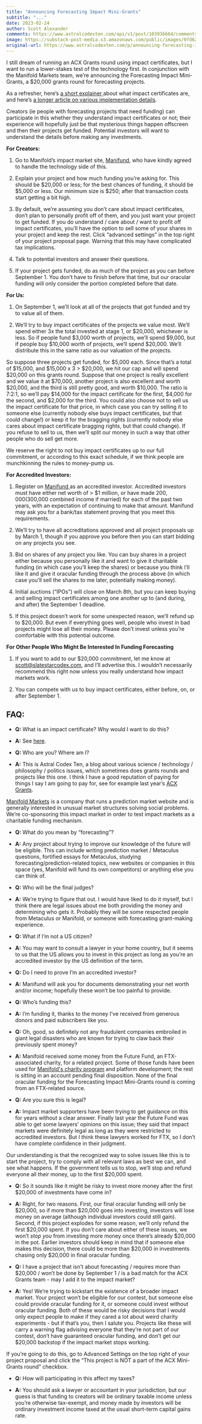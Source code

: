```yaml
---
title: "Announcing Forecasting Impact Mini-Grants"
subtitle: "..."
date: 2023-02-24
author: Scott Alexander
comments: https://www.astralcodexten.com/api/v1/post/103936664/comments?&all_comments=true
image: https://substack-post-media.s3.amazonaws.com/public/images/0fd62e2b-94e7-4a8f-ab72-613a07bafa97_674x505.png
original-url: https://www.astralcodexten.com/p/announcing-forecasting-impact-mini
---
```

I still dream of running an ACX Grants round using impact certificates, but I want to run a lower-stakes test of the technology first. In conjunction with the Manifold Markets team, we’re announcing the Forecasting Impact Mini-Grants, a $20,000 grants round for forecasting projects.

As a refresher, here’s [a short explainer ](https://forum.effectivealtruism.org/topics/certificate-of-impact)about what impact certificates are, and here’s [a longer article on various implementation details](https://astralcodexten.substack.com/p/impact-markets-the-annoying-details).

Creators (ie people with forecasting projects that need funding) can participate in this whether they understand impact certificates or not; their experience will hopefully just be that mysterious things happen offscreen and then their projects get funded. Potential investors will want to understand the details before making any investments. 

**For Creators:**

  1. Go to Manifold’s impact market site, [Manifund](https://manifund.org/), who have kindly agreed to handle the technology side of this.

  2. Explain your project and how much funding you’re asking for. This should be $20,000 or less; for the best chances of funding, it should be $5,000 or less. Our minimum size is $250; after that transaction costs start getting a bit high.

  3. By default, we’re assuming you don’t care about impact certificates, don’t plan to personally profit off of them, and you just want your project to get funded. If you do understand / care about / want to profit off impact certificates, you’ll have the option to sell some of your shares in your project and keep the rest. Click “advanced settings” in the top right of your project proposal page. Warning that this may have complicated tax implications.

  4. Talk to potential investors and answer their questions.

  5. If your project gets funded, do as much of the project as you can before September 1. You don’t have to finish before that time, but our oracular funding will only consider the portion completed before that date.




**For Us:**

  1. On September 1, we’ll look at all of the projects that got funded and try to value all of them. 

  2. We’ll try to buy impact certificates of the projects we value most. We’ll spend either 3x the total invested at stage 1, or $20,000, whichever is less. So if people fund $3,000 worth of projects, we’ll spend $9,000, but if people buy $10,000 worth of projects, we’ll spend $20,000. We’ll distribute this in the same ratio as our valuation of the projects.   
  
So suppose three projects get funded, for $5,000 each. Since that’s a total of $15,000, and $15,000 x 3 > $20,000, we hit our cap and will spend $20,000 on this grants round. Suppose that one project is really excellent and we value it at $70,000, another project is also excellent and worth $20,000, and the third is still pretty good, and worth $10,000. The ratio is 7:2:1, so we’ll pay $14,000 for the impact certificate for the first, $4,000 for the second, and $2,000 for the third. You could also choose not to sell us the impact certificate for that price, in which case you can try selling it to someone else (currently nobody else buys impact certificates, but that could change!) or keep it for the bragging rights (currently nobody else cares about impact certificate bragging rights, but that could change). If you refuse to sell to us, then we’ll split our money in such a way that other people who do sell get more.  


We reserve the right to not buy impact certificates up to our full commitment, or according to this exact schedule, if we think people are munchkinning the rules to money-pump us.




**For Accredited Investors:**

  1. Register on [Manifund ](https://manifund.org/)as an accredited investor. Accredited investors must have either net worth of > $1 million, or have made $200,000 ($300,000 combined income if married) for each of the past two years, with an expectation of continuing to make that amount. Manifund may ask you for a bank/tax statement proving that you meet this requirements.

  2. We’ll try to have all accreditations approved and all project proposals up by March 1, though if you approve you before then you can start bidding on any projects you see. 

  3. Bid on shares of any project you like. You can buy shares in a project either because you personally like it and want to give it charitable funding (in which case you’ll keep the shares) or because you think I’ll like it and give it oracular funding through the process above (in which case you’ll sell the shares to me later, potentially making money).

  4. Initial auctions (“IPOs”) will close on March 8th, but you can keep buying and selling impact certificates among one another up to (and during, and after) the September 1 deadline.

  5. If this project doesn’t work for some unexpected reason, we’ll refund up to $20,000. But even if everything goes well, people who invest in bad projects might lose all their money. Please don’t invest unless you’re comfortable with this potential outcome.




**For Other People Who Might Be Interested In Funding Forecasting**

  1. If you want to add to our $20,000 commitment, let me know at scott@slatestarcodex.com, and I’ll advertise this. I wouldn’t necessarily recommend this right now unless you really understand how impact markets work.

  2. You can compete with us to buy impact certificates, either before, on, or after September 1. 




## FAQ:

  * **Q:** What is an impact certificate? Why would I want to do this?

  * **A:** See [here](https://forum.effectivealtruism.org/topics/certificate-of-impact).  


  * **Q:** Who are you? Where am I?

  * **A:** This is Astral Codex Ten, a blog about various science / technology / philosophy / politics issues, which sometimes does grants rounds and projects like this one. I think I have a good reputation of paying for things I say I am going to pay for, see for example last year’s [ACX Grants](https://astralcodexten.substack.com/p/acx-grants-results).   
  
[Manifold Markets](https://manifold.markets/home) is a company that runs a prediction market website and is generally interested in unusual market structures solving social problems. We’re co-sponsoring this impact market in order to test impact markets as a charitable funding mechanism.  


  * **Q:** What do you mean by “forecasting”?

  * **A:** Any project about trying to improve our knowledge of the future will be eligible. This can include writing prediction market / Metaculus questions, fortified essays for Metaculus, studying forecasting/prediction-related topics, new websites or companies in this space (yes, Manifold will fund its own competitors) or anything else you can think of.  


  * **Q:** Who will be the final judges?

  * **A:** We’re trying to figure that out. I would have liked to do it myself, but I think there are legal issues about me both providing the money and determining who gets it. Probably they will be some respected people from Metaculus or Manifold, or someone with forecasting grant-making experience.  


  * **Q:** What if I’m not a US citizen?

  * **A:** You may want to consult a lawyer in your home country, but it seems to us that the US allows you to invest in this project as long as you’re an accredited investor by the US definition of the term.  


  * **Q:** Do I need to prove I’m an accredited investor?

  * **A:** Manifund will ask you for documents demonstrating your net worth and/or income; hopefully these won’t be too painful to provide.

  * **Q:** Who’s funding this?

  * **A:** I’m funding it, thanks to the money I’ve received from generous donors and paid subscribers like you.   


  * **Q:** Oh, good, so definitely not any fraudulent companies embroiled in giant legal disasters who are known for trying to claw back their previously spent money?

  * **A:** Manifold received some money from the Future Fund, an FTX-associated charity, for a related project. Some of those funds have been used for [Manifold's charity program](https://manifold.markets/charity) and platform development; the rest is sitting in an account pending final disposition. None of the final oracular funding for the Forecasting Impact Mini-Grants round is coming from an FTX-related source.  


  * **Q:** Are you sure this is legal?

  * **A:** Impact market supporters have been trying to get guidance on this for years without a clear answer. Finally last year the Future Fund was able to get some lawyers’ opinions on this issue; they said that impact markets were definitely legal as long as they were restricted to accredited investors. But I think these lawyers worked for FTX, so I don’t have complete confidence in their judgment.   
  
Our understanding is that the recognized way to solve issues like this is to start the project, try to comply with all relevant laws as best we can, and see what happens. If the government tells us to stop, we’ll stop and refund everyone all their money, up to the first $20,000 spent.  


  * **Q:** So it sounds like it might be risky to invest more money after the first $20,000 of investments have come in?

  * **A:** Right, for two reasons. First, our final oracular funding will only be $20,000, so if more than $20,000 goes into investing, investors will lose money on average (although individual investors could still gain). Second, if this project explodes for some reason, we’ll only refund the first $20,000 spent. If you don’t care about either of these issues, we won’t _stop you_ from investing more money once there’s already $20,000 in the pot. Earlier investors should keep in mind that if someone else makes this decision, there could be more than $20,000 in investments chasing only $20,000 in final oracular funding.

  * **Q:** I have a project that isn’t about forecasting / requires more than $20,000 / won’t be done by September 1 / is a bad match for the ACX Grants team - may I add it to the impact market?

  * **A:** Yes! We’re trying to kickstart the existence of a broader impact market. Your project won’t be eligible for our contest, but someone else could provide oracular funding for it, or someone could invest without oracular funding. Both of these would be risky decisions that I would only expect people to make if they cared a lot about weird charity experiments - but if that’s you, then I salute you. Projects like these will carry a warning flag advising everyone that they’re not part of our contest, don’t have guaranteed oracular funding, and don’t get our $20,000 backstop if the impact market stops working.  
  
If you’re going to do this, go to Advanced Settings on the top right of your project proposal and click the “This project is NOT a part of the ACX Mini-Grants round” checkbox.  


  * **Q:** How will participating in this affect my taxes?

  * **A:** You should ask a lawyer or accountant in your jurisdiction, but our guess is that funding to creators will be ordinary taxable income unless you’re otherwise tax-exempt, and money made by investors will be ordinary investment income taxed at the usual short-term capital gains rate.



